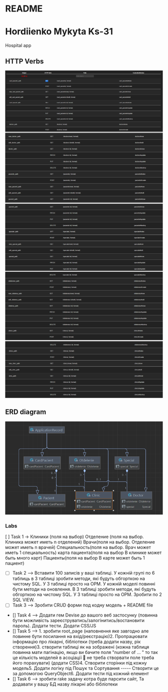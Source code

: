 # README

# Hordiienko Mykyta Ks-31
Hospital app


## HTTP Verbs


![img_2.png](img_2.png)
![img_3.png](img_3.png)
![img_4.png](img_4.png)
![img_5.png](img_5.png)
![img_6.png](img_6.png)



## ERD diagram
![img_1.png](img_1.png)

### Labs
[ ] Task 1 -> Клиники (поля на выбор)
Отделение (поля на выбор. Клиника может иметь n отделений)
Врачи(поля на выбор. Отделение может иметь n врачей)
Специальность(поля на выбор. Врач может иметь 1 специальность)
карта пациента(поля на выбор В клинике может быть много карт)
Пациенты(поля на выбор В карте может быть 1 пациент)
- [ ] Task 2 --> Вставити 100 записів у ваші таблиці. У кожній групі по 6 таблиць в 3 таблиці зробити методи, які будуть обгорткою на чистому SQL. У 3 таблиці просто на ОРМ.
  У кожній моделі повинні бути методи на оновлення. В 3 таблиці зробити методи, які будуть обгорткою на чистому SQL. У 3 таблиці просто на ОРМ.
  Зробити по 2 SQL VIEW.
- [ ] Task 3 --> Зробити CRUD форми под кодну модель + README file
- [] Task 4 --> Додати гем Devise до вашого веб застосунку (повинна бути можливість зареєструватись/залогінитись/востановити пароль). Додати тести. Додати CSS/JS
- [] Task 5 --> 1.  зробити root_page (наповнення яке завгодно але повинне бути посилання на  вхід/реєстрацію)2. Пропрацювати інформацію про лікарні, бібліотеки (треба додати назву, рік створення)3.  створити таблиці як на зображені (кожна таблиця повинна мати пагінацію,  якщо ви бачите поля "number of ... " то так це кількість моделей в асоціації 🙂 не треба створвати поле треба його порахувати) (додати CSS)4. Створити сторінки під кожну модель5. Додати логіку під Пошук та Сортування ----- Створити це за допомогою QueryObject6. Додати тести під кожний елемент
- [] Task 6 --> зробити rake задачу котра буде парсити сайт, Та додавати у вашу БД назву лікарні або бібліотеки
